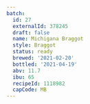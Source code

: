 ```yaml
---
batch:
  id: 27
  externalId: 378245
  draft: false
  name: Michigana Braggot
  style: Braggot
  status: ready
  brewed: '2021-02-20'
  bottled: '2021-04-19'
  abv: 11.7
  ibu: 65
  recipeId: 1118982
  capCode: MB
---
```

